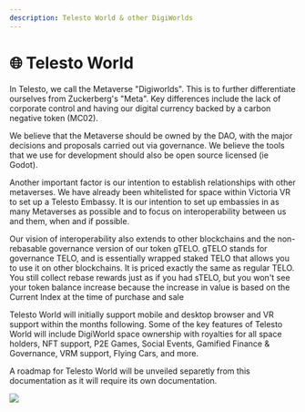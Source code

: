 ```yaml
---
description: Telesto World & other DigiWorlds
---
```


# 🌐 Telesto World

In Telesto, we call the Metaverse "Digiworlds". This is to further differentiate ourselves from Zuckerberg's "Meta". Key differences include the lack of corporate control and having our digital currency backed by a carbon negative token (MC02).

We believe that the Metaverse should be owned by the DAO, with the major decisions and proposals carried out via governance. We believe the tools that we use for development should also be open source licensed (ie Godot).

Another important factor is our intention to establish relationships with other metaverses. We have already been whitelisted for space within Victoria VR to set up a Telesto Embassy. It is our intention to set up embassies in as many Metaverses as possible and to focus on interoperability between us and them, when and if possible.

Our vision of interoperability also extends to other blockchains and the non-rebasable governance version of our token gTELO. gTELO stands for governance TELO, and is essentially wrapped staked TELO that allows you to use it on other blockchains. It is priced exactly the same as regular TELO. You still collect rebase rewards just as if you had sTELO, but you won't see your token balance increase because the increase in value is based on the Current Index at the time of purchase and sale

Telesto World will initially support mobile and desktop browser and VR support within the months following. Some of the key features of Telesto World will include DigiWorld space ownership with royalties for all space holders, NFT support, P2E Games, Social Events, Gamified Finance & Governance, VRM support, Flying Cars, and more.

A roadmap for Telesto World will be unveiled separetly from this documentation as it will require its own documentation.

![](../.gitbook/assets/DesktopVidya\_Trim.gif)
